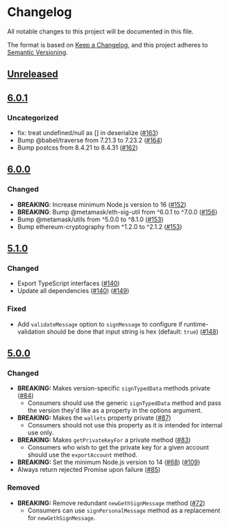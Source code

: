 # Changelog
All notable changes to this project will be documented in this file.

The format is based on [Keep a Changelog](https://keepachangelog.com/en/1.0.0/),
and this project adheres to [Semantic Versioning](https://semver.org/spec/v2.0.0.html).

## [Unreleased]

## [6.0.1]
### Uncategorized
- fix: treat undefined/null as [] in deserialize ([#163](https://github.com/MetaMask/eth-simple-keyring/pull/163))
- Bump @babel/traverse from 7.21.3 to 7.23.2 ([#164](https://github.com/MetaMask/eth-simple-keyring/pull/164))
- Bump postcss from 8.4.21 to 8.4.31 ([#162](https://github.com/MetaMask/eth-simple-keyring/pull/162))

## [6.0.0]
### Changed
- **BREAKING**: Increase minimum Node.js version to 16 ([#152](https://github.com/MetaMask/eth-simple-keyring/pull/152))
- **BREAKING**: Bump @metamask/eth-sig-util from ^6.0.1 to ^7.0.0 ([#156](https://github.com/MetaMask/eth-simple-keyring/pull/156))
- Bump @metamask/utils from ^5.0.0 to ^8.1.0 ([#153](https://github.com/MetaMask/eth-simple-keyring/pull/153))
- Bump ethereum-cryptography from ^1.2.0 to ^2.1.2 ([#153](https://github.com/MetaMask/eth-simple-keyring/pull/153))

## [5.1.0]
### Changed
- Export TypeScript interfaces ([#140](https://github.com/MetaMask/eth-simple-keyring/pull/140))
- Update all dependencies ([#140](https://github.com/MetaMask/eth-simple-keyring/pull/140)) ([#149](https://github.com/MetaMask/eth-simple-keyring/pull/149))

### Fixed
- Add `validateMessage` option to `signMessage` to configure if runtime-validation should be done that input string is hex (default: `true`) ([#148](https://github.com/MetaMask/eth-simple-keyring/pull/148))

## [5.0.0]
### Changed
- **BREAKING:** Makes version-specific `signTypedData` methods private ([#84](https://github.com/MetaMask/eth-simple-keyring/pull/84))
    - Consumers should use the generic `signTypedData` method and pass the version they'd like as a property in the options argument.
- **BREAKING:** Makes the `wallets` property private ([#87](https://github.com/MetaMask/eth-simple-keyring/pull/87))
    - Consumers should not use this property as it is intended for internal use only.
- **BREAKING:** Makes `getPrivateKeyFor` a private method ([#83](https://github.com/MetaMask/eth-simple-keyring/pull/83))
    - Consumers who wish to get the private key for a given account should use the `exportAccount` method.
- **BREAKING:** Set the minimum Node.js version to 14 ([#68](https://github.com/MetaMask/eth-simple-keyring/pull/68)) ([#109](https://github.com/MetaMask/eth-simple-keyring/pull/109))
- Always return rejected Promise upon failure ([#85](https://github.com/MetaMask/eth-simple-keyring/pull/85))

### Removed
- **BREAKING:** Remove redundant `newGethSignMessage` method ([#72](https://github.com/MetaMask/eth-simple-keyring/pull/72))
    - Consumers can use `signPersonalMessage` method as a replacement for `newGethSignMessage`.

[Unreleased]: https://github.com/MetaMask/eth-simple-keyring/compare/v6.0.1...HEAD
[6.0.1]: https://github.com/MetaMask/eth-simple-keyring/compare/v6.0.0...v6.0.1
[6.0.0]: https://github.com/MetaMask/eth-simple-keyring/compare/v5.1.0...v6.0.0
[5.1.0]: https://github.com/MetaMask/eth-simple-keyring/compare/v5.0.0...v5.1.0
[5.0.0]: https://github.com/MetaMask/eth-simple-keyring/releases/tag/v5.0.0
